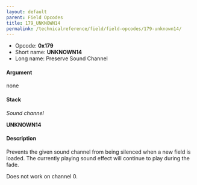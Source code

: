 ```yaml
---
layout: default
parent: Field Opcodes
title: 179_UNKNOWN14
permalink: /technicalreference/field/field-opcodes/179-unknown14/
---
```


-   Opcode: **0x179**
-   Short name: **UNKNOWN14**
-   Long name: Preserve Sound Channel

#### Argument

none

#### Stack

  
*Sound channel*

**UNKNOWN14**

#### Description

Prevents the given sound channel from being silenced when a new field is loaded. The currently playing sound effect will continue to play during the fade.

Does not work on channel 0.
